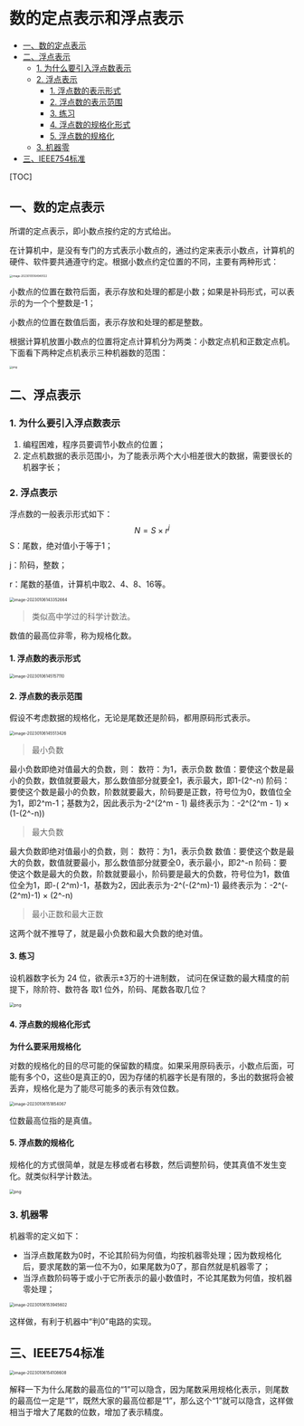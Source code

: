 # 数的定点表示和浮点表示

<!-- START doctoc generated TOC please keep comment here to allow auto update -->
<!-- DON'T EDIT THIS SECTION, INSTEAD RE-RUN doctoc TO UPDATE -->

- [一、数的定点表示](#%E4%B8%80%E6%95%B0%E7%9A%84%E5%AE%9A%E7%82%B9%E8%A1%A8%E7%A4%BA)
- [二、浮点表示](#%E4%BA%8C%E6%B5%AE%E7%82%B9%E8%A1%A8%E7%A4%BA)
    - [1. 为什么要引入浮点数表示](#1-%E4%B8%BA%E4%BB%80%E4%B9%88%E8%A6%81%E5%BC%95%E5%85%A5%E6%B5%AE%E7%82%B9%E6%95%B0%E8%A1%A8%E7%A4%BA)
    - [2. 浮点表示](#2-%E6%B5%AE%E7%82%B9%E8%A1%A8%E7%A4%BA)
        - [1. 浮点数的表示形式](#1-%E6%B5%AE%E7%82%B9%E6%95%B0%E7%9A%84%E8%A1%A8%E7%A4%BA%E5%BD%A2%E5%BC%8F)
        - [2. 浮点数的表示范围](#2-%E6%B5%AE%E7%82%B9%E6%95%B0%E7%9A%84%E8%A1%A8%E7%A4%BA%E8%8C%83%E5%9B%B4)
        - [3. 练习](#3-%E7%BB%83%E4%B9%A0)
        - [4. 浮点数的规格化形式](#4-%E6%B5%AE%E7%82%B9%E6%95%B0%E7%9A%84%E8%A7%84%E6%A0%BC%E5%8C%96%E5%BD%A2%E5%BC%8F)
        - [5. 浮点数的规格化](#5-%E6%B5%AE%E7%82%B9%E6%95%B0%E7%9A%84%E8%A7%84%E6%A0%BC%E5%8C%96)
    - [3. 机器零](#3-%E6%9C%BA%E5%99%A8%E9%9B%B6)
- [三、IEEE754标准](#%E4%B8%89ieee754%E6%A0%87%E5%87%86)

<!-- END doctoc generated TOC please keep comment here to allow auto update -->

[TOC]

## 一、数的定点表示

所谓的定点表示，即小数点按约定的方式给出。

在计算机中，是没有专门的方式表示小数点的，通过约定来表示小数点，计算机的硬件、软件要共通遵守约定。根据小数点约定位置的不同，主要有两种形式：

<img src="images/9-定点表示两种形式.png" alt="image-20230105164949122" style="zoom: 33%;" />

小数点的位置在数符后面，表示存放和处理的都是小数；如果是补码形式，可以表示的为一个个整数是-1；

小数点的位置在数值后面，表示存放和处理的都是整数。

根据计算机放置小数点的位置将定点计算机分为两类：小数定点机和正数定点机。下面看下两种定点机表示三种机器数的范围：

<img src="images/9-定点机表示范围.png" alt="png" style="zoom: 33%;" />

## 二、浮点表示

### 1. 为什么要引入浮点数表示

1. 编程困难，程序员要调节小数点的位置；
2. 定点机数据的表示范围小，为了能表示两个大小相差很大的数据，需要很长的机器字长；

### 2. 浮点表示

浮点数的一般表示形式如下： 
$$
N = S × r^j
$$
 S：尾数，绝对值小于等于1；

j：阶码，整数；

r：尾数的基值，计算机中取2、4、8、16等。

<img src="images/9-浮点表示.png" alt="image-20230106143352664" style="zoom:50%;" />

> 类似高中学过的科学计数法。

数值的最高位非零，称为规格化数。

#### 1. 浮点数的表示形式

<img src="images/9-浮点数的表示形式.png" alt="image-20230106145157110" style="zoom:50%;" />

#### 2. 浮点数的表示范围

假设不考虑数据的规格化，无论是尾数还是阶码，都用原码形式表示。

<img src="images/9-浮点数的表示范围.png" alt="image-20230106145513426" style="zoom:50%;" />

> 最小负数

最小负数即绝对值最大的负数，则： 数符：为1，表示负数 数值：要使这个数是最小的负数，数值就要最大，那么数值部分就要全1，表示最大，即1-(2^-n)
阶码：要使这个数是最小的负数，阶数就要最大，阶码要是正数，符号位为0，数值位全为1，即2^m-1；基数为2，因此表示为-2^(2^m - 1)
最终表示为：-2^(2^m - 1) × (1-(2^-n))

> 最大负数

最大负数即绝对值最小的负数，则： 数符：为1，表示负数 数值：要使这个数是最大的负数，数值就要最小，那么数值部分就要全0，表示最小，即2^-n 阶码：要使这个数是最大的负数，阶数就要最小，阶码要是最大的负数，符号位为1，数值位全为1，即-(
2^m)-1，基数为2，因此表示为-2^(-(2^m)-1)
最终表示为：-2^(-(2^m)-1) × (2^-n)

> 最小正数和最大正数

这两个就不推导了，就是最小负数和最大负数的绝对值。

#### 3. 练习

设机器数字长为 24 位，欲表示±3万的十进制数， 试问在保证数的最大精度的前提下，除阶符、数符各 取1 位外，阶码、尾数各取几位？

<img src="images/9-浮点数表示练习.png" alt="png" style="zoom:50%;" />

#### 4. 浮点数的规格化形式

**为什么要采用规格化**

对数的规格化的目的尽可能的保留数的精度。如果采用原码表示，小数点后面，可能有多个0，这些0是真正的0，因为存储的机器字长是有限的，多出的数据将会被丢弃，规格化是为了能尽可能多的表示有效位数。

<img src="images/9-浮点数的规格化形式.png" alt="image-20230106151854067" style="zoom:50%;" />

位数最高位指的是真值。

#### 5. 浮点数的规格化

规格化的方式很简单，就是左移或者右移数，然后调整阶码，使其真值不发生变化。就类似科学计数法。

<img src="images/9-浮点数的规格化.png" alt="png" style="zoom:50%;" />

### 3. 机器零

机器零的定义如下：

- 当浮点数尾数为0时，不论其阶码为何值，均按机器零处理；因为数规格化后，要求尾数的第一位不为0，如果尾数为0了，那自然就是机器零了；
- 当浮点数阶码等于或小于它所表示的最小数值时，不论其尾数为何值，按机器零处理；

<img src="images/9-机器零.png" alt="image-20230106153945602" style="zoom:50%;" />

这样做，有利于机器中“判0”电路的实现。

## 三、IEEE754标准

<img src="images/9-IEEE754标准.png" alt="image-20230106154108608" style="zoom: 50%;" />

解释一下为什么尾数的最高位的“1”可以隐含，因为尾数采用规格化表示，则尾数的最高位一定是“1”，既然大家的最高位都是“1”，那么这个“1”就可以隐含，这样做相当于增大了尾数的位数，增加了表示精度。
